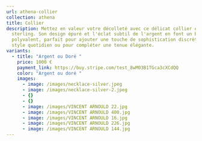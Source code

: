 ```yaml
---
url: athena-collier
collection: athena
title: Collier
description: Mettez en valeur votre décolleté avec ce délicat collier en argent
  sterling. Son design épuré et l'éclat subtil de l'argent en font un bijou
  polyvalent, parfait pour ajouter une touche de sophistication discrète à votre
  style quotidien ou pour compléter une tenue élégante.
variants:
  - title: "Argent ou Doré "
    price: 1000 €
    payment_link: https://buy.stripe.com/test_8wM03B1TGca3cXCdQQ
    color: "Argent ou doré "
    images:
      - image: /images/necklace-silver.jpeg
      - image: /images/necklace-silver-2.jpeg
      - {}
      - {}
      - image: /images/VINCENT ARNOULD 22.jpg
      - image: /images/VINCENT ARNOULD 400.jpg
      - image: /images/VINCENT ARNOULD 16.jpg
      - image: /images/VINCENT ARNOULD 226.jpg
      - image: /images/VINCENT ARNOULD 144.jpg
---
```

